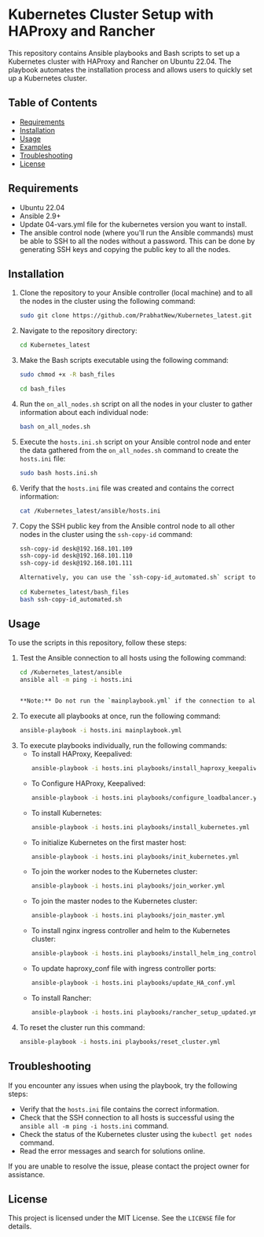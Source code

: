 # Kubernetes Cluster Setup with HAProxy and Rancher

This repository contains Ansible playbooks and Bash scripts to set up a Kubernetes cluster with HAProxy and Rancher on Ubuntu 22.04. The playbook automates the installation process and allows users to quickly set up a Kubernetes cluster.

## Table of Contents
- [Requirements](#requirements)
- [Installation](#installation)
- [Usage](#usage)
- [Examples](#examples)
- [Troubleshooting](#troubleshooting)
- [License](#license)

## Requirements
- Ubuntu 22.04
- Ansible 2.9+
- Update 04-vars.yml file for the kubernetes version you want to install.
- The ansible control node (where you'll run the Ansible commands) must be able to SSH to all the nodes without a password. This can be done by generating SSH keys and copying the public key to all the nodes.

## Installation
1. Clone the repository to your Ansible controller (local machine) and to all the nodes in the cluster using the following command:
   `````sh
   sudo git clone https://github.com/PrabhatNew/Kubernetes_latest.git
   

2. Navigate to the repository directory:
   ````sh 
   cd Kubernetes_latest
   

3. Make the Bash scripts executable using the following command:
   ````sh
   sudo chmod +x -R bash_files
   ````
   ````sh
   cd bash_files
   ````

4. Run the `on_all_nodes.sh` script on all the nodes in your cluster to gather information about each individual node:
   ````sh
   bash on_all_nodes.sh
   

5. Execute the `hosts.ini.sh` script on your Ansible control node and enter the data gathered from the `on_all_nodes.sh` command to create the `hosts.ini` file:
   ````sh
   sudo bash hosts.ini.sh
   

6. Verify that the `hosts.ini` file was created and contains the correct information:
   ````sh
   cat /Kubernetes_latest/ansible/hosts.ini
   

7. Copy the SSH public key from the Ansible control node to all other nodes in the cluster using the `ssh-copy-id` command:
   ````sh
   ssh-copy-id desk@192.168.101.109
   ssh-copy-id desk@192.168.101.110
   ssh-copy-id desk@192.168.101.111
   
   Alternatively, you can use the `ssh-copy-id_automated.sh` script to automate this process:
  
   cd Kubernetes_latest/bash_files
   bash ssh-copy-id_automated.sh
   

## Usage
To use the scripts in this repository, follow these steps:

1. Test the Ansible connection to all hosts using the following command:
   ````sh
   cd /Kubernetes_latest/ansible
   ansible all -m ping -i hosts.ini 
   

   **Note:** Do not run the `mainplaybook.yml` if the connection to all hosts has not passed. Instead, run the playbooks individually.

2. To execute all playbooks at once, run the following command:
   ````sh
   ansible-playbook -i hosts.ini mainplaybook.yml 
   

3. To execute playbooks individually, run the following commands:
   - To install  HAProxy, Keepalived:
     ```sh
     ansible-playbook -i hosts.ini playbooks/install_haproxy_keepalived.yml
     ```
   - To Configure HAProxy, Keepalived:
     ```sh
     ansible-playbook -i hosts.ini playbooks/configure_loadbalancer.yml
     ```
   - To install Kubernetes:
     ```sh
     ansible-playbook -i hosts.ini playbooks/install_kubernetes.yml 
     ```
   - To initialize Kubernetes on the first master host:
     ```sh
     ansible-playbook -i hosts.ini playbooks/init_kubernetes.yml
     ```
   - To join the worker nodes to the Kubernetes cluster:
     ```sh
     ansible-playbook -i hosts.ini playbooks/join_worker.yml 
     ```
   - To join the master nodes to the Kubernetes cluster:
     ```sh
     ansible-playbook -i hosts.ini playbooks/join_master.yml 
     ```
   - To install nginx ingress controller and helm to the Kubernetes cluster:
     ```sh
     ansible-playbook -i hosts.ini playbooks/install_helm_ing_controller.yml 
     ```
   - To update haproxy_conf file with ingress controller ports:
     ```sh
     ansible-playbook -i hosts.ini playbooks/update_HA_conf.yml 
     ```
   - To install Rancher:
     ```sh
     ansible-playbook -i hosts.ini playbooks/rancher_setup_updated.yml 
     ```
4. To reset the cluster run this command:
     ```sh
     ansible-playbook -i hosts.ini playbooks/reset_cluster.yml 
     ```
## Troubleshooting
If you encounter any issues when using the playbook, try the following steps:

- Verify that the `hosts.ini` file contains the correct information.
- Check that the SSH connection to all hosts is successful using the `ansible all -m ping -i hosts.ini` command.
- Check the status of the Kubernetes cluster using the `kubectl get nodes` command.
- Read the error messages and search for solutions online.

If you are unable to resolve the issue, please contact the project owner for assistance.

## License
This project is licensed under the MIT License. See the `LICENSE` file for details.